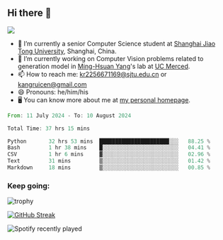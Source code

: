 ## Hi there 👋

![](https://komarev.com/ghpvc/?username=Kr-Panghu)
- 🌱 I’m currently a senior Computer Science student at [Shanghai Jiao Tong University](https://www.sjtu.edu.cn), Shanghai, China.
- 🔭 I’m currently working on Computer Vision problems related to generation model in [Ming-Hsuan Yang](https://faculty.ucmerced.edu/mhyang/)'s lab at [UC Merced](https://www.ucmerced.edu/).
- 📫 How to reach me: kr2256671169@sjtu.edu.cn or kangruicen@gmail.com
- 😄 Pronouns: he/him/his
- 🖥️ You can know more about me at [my personal homepage](https://kr-panghu.github.io).

<!--START_SECTION:waka-->

```rust
From: 11 July 2024 - To: 10 August 2024

Total Time: 37 hrs 15 mins

Python       32 hrs 53 mins  ██████████████████████░░░   88.25 %
Bash         1 hr 38 mins    █░░░░░░░░░░░░░░░░░░░░░░░░   04.41 %
CSV          1 hr 6 mins     ▓░░░░░░░░░░░░░░░░░░░░░░░░   02.96 %
Text         31 mins         ▒░░░░░░░░░░░░░░░░░░░░░░░░   01.42 %
Markdown     18 mins         ▒░░░░░░░░░░░░░░░░░░░░░░░░   00.85 %
```

<!--END_SECTION:waka-->

<h3 align="left">Keep going:</h3>

![trophy](https://github-profile-trophy.vercel.app/?username=Kr-Panghu&theme=onedark&title=MultiLanguage,Stars,Followers,Repositories,Commits,Experience)

[![GitHub Streak](https://github-readme-streak-stats.herokuapp.com/?user=Kr-Panghu)](https://git.io/streak-stats)

![Spotify recently played](https://spotify-recently-played-readme.vercel.app/api?user=313cmgdfngjjlfotpedtywb7cpca)
